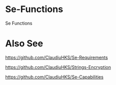 # Se-Functions
Se Functions

# Also See
https://github.com/ClaudiuHKS/Se-Requirements

https://github.com/ClaudiuHKS/Strings-Encryption

https://github.com/ClaudiuHKS/Se-Capabilities
